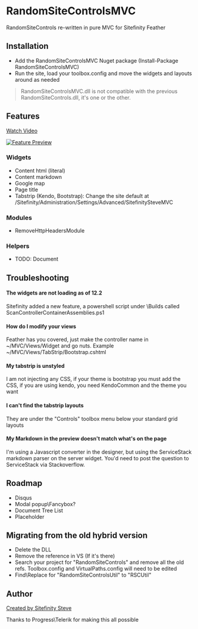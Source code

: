 ﻿# RandomSiteControlsMVC
RandomSiteControls re-written in pure MVC for Sitefinity Feather

## Installation
* Add the RandomSiteControlsMVC Nuget package (Install-Package RandomSiteControlsMVC)
* Run the site, load your toolbox.config and move the widgets and layouts around as needed
> RandomSiteControlsMVC.dll is not compatible with the previous RandomSiteControls.dll, it's one or the other.

## Features
[Watch Video](https://www.youtube.com/watch?v=4pOJaRzoFJM)

[![Feature Preview](https://img.youtube.com/vi/4pOJaRzoFJM/0.jpg)](https://www.youtube.com/watch?v=4pOJaRzoFJM)
### Widgets
* Content html (literal)
* Content markdown
* Google map
* Page title
* Tabstrip (Kendo, Bootstrap): Change the site default at /Sitefinity/Administration/Settings/Advanced/SitefinitySteveMVC 

### Modules
* RemoveHttpHeadersModule

### Helpers
* TODO: Document

## Troubleshooting
#### The widgets are not loading as of 12.2
Sitefinity added a new feature, a powershell script under \Builds called ScanControllerContainerAssemblies.ps1

#### How do I modify your views
Feather has you covered, just make the controller name in ~/MVC/Views/Widget and go nuts.  Example ~/MVC/Views/TabStrip/Bootstrap.cshtml

#### My tabstrip is unstyled
I am not injecting any CSS, if your theme is bootstrap you must add the CSS, if you are using kendo, you need KendoCommon and the theme you want

#### I can't find the tabstrip layouts
They are under the "Controls" toolbox menu below your standard grid layouts

#### My Markdown in the preview doesn't match what's on the page
I'm using a Javascript converter in the designer, but using the ServiceStack markdown parser on the server widget.  You'd need to post the question to ServiceStack via Stackoverflow.

## Roadmap
* Disqus
* Modal popup\Fancybox?
* Document Tree List
* Placeholder

## Migrating from the old hybrid version
* Delete the DLL
* Remove the reference in VS (If it's there)
* Search your project for "RandomSiteControls" and remove all the old refs.  Toolbox.config and VirtualPaths.config will need to be edited
* Find\Replace for "RandomSiteControlsUtil" to "RSCUtil"

## Author
[Created by Sitefinity Steve](https://www.sitefinitysteve.com)

Thanks to Progress\Telerik for making this all possible